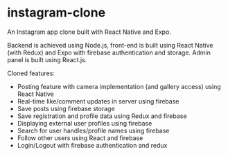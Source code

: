 # instagram-clone
An Instagram app clone built with React Native and Expo.

Backend is achieved using Node.js, front-end is built using React Native (with Redux) and Expo with firebase authentication and storage.
Admin panel is built using React.js.

Cloned features:
- Posting feature with camera implementation (and gallery access) using React Native
- Real-time like/comment updates in server using firebase
- Save posts using firebase storage
- Save registration and profile data using Redux and firebase
- Displaying external user profiles using firebase
- Search for user handles/profile names using firebase
- Follow other users using React and firebase
- Login/Logout with firebase authentication and redux
